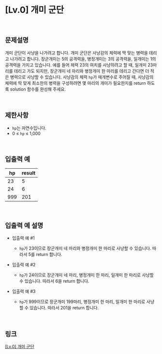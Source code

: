 # [Lv.0] 개미 군단

<br>

## 문제설명
개미 군단이 사냥을 나가려고 합니다. 개미 군단은 사냥감의 체력에 딱 맞는 병력을 데리고 나가려고 합니다. 장군개미는 5의 공격력을, 병정개미는 3의 공격력을, 일개미는 1의 공격력을 가지고 있습니다. 예를 들어 체력 23의 여치를 사냥하려고 할 때, 일개미 23마리를 데리고 가도 되지만, 장군개미 네 마리와 병정개미 한 마리를 데리고 간다면 더 적은 병력으로 사냥할 수 있습니다. 사냥감의 체력 `hp`가 매개변수로 주어질 때, 사냥감의 체력에 딱 맞게 최소한의 병력을 구성하려면 몇 마리의 개미가 필요한지를 return 하도록 solution 함수를 완성해 주세요.

<br>

## 제한사항
- `hp`는 자연수입니다.
- 0 ≤ `hp` ≤ 1,000

<br>

## 입출력 예
| hp | result |
|---|---|
| 23 | 5 |
| 24 | 6 |
| 999 | 201 |

<br>

## 입출력 예 설명
- 입출력 예 #1
    - `hp`가 23이므로 장군개미 네 마리와 병정개미 한 마리로 사냥할 수 있습니다. 따라서 5를 return 합니다.

- 입출력 예 #2
    - `hp`가 24이므로 장군개미 네 마리, 병정개미 한 마리, 일개미 한 마리로 사냥할 수 있습니다. 따라서 6을 return 합니다.

- 입출력 예 #3
    - `hp`가 999이므로 장군개미 199마리, 병정개미 한 마리, 일개미 한 마리로 사냥할 수 있습니다. 따라서 201을 return 합니다.

<br>

## 링크
[[Lv.0] 개미 군단](https://school.programmers.co.kr/learn/courses/30/lessons/120837)
